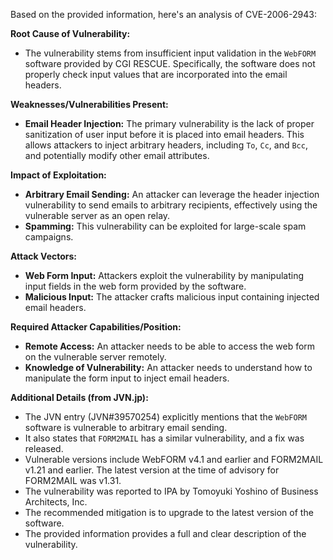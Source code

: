 Based on the provided information, here's an analysis of CVE-2006-2943:

**Root Cause of Vulnerability:**

- The vulnerability stems from insufficient input validation in the `WebFORM` software provided by CGI RESCUE. Specifically, the software does not properly check input values that are incorporated into the email headers.

**Weaknesses/Vulnerabilities Present:**

- **Email Header Injection:** The primary vulnerability is the lack of proper sanitization of user input before it is placed into email headers. This allows attackers to inject arbitrary headers, including `To`, `Cc`, and `Bcc`, and potentially modify other email attributes.

**Impact of Exploitation:**

- **Arbitrary Email Sending:** An attacker can leverage the header injection vulnerability to send emails to arbitrary recipients, effectively using the vulnerable server as an open relay.
- **Spamming:** This vulnerability can be exploited for large-scale spam campaigns.

**Attack Vectors:**

- **Web Form Input:** Attackers exploit the vulnerability by manipulating input fields in the web form provided by the software.
- **Malicious Input:** The attacker crafts malicious input containing injected email headers.

**Required Attacker Capabilities/Position:**

- **Remote Access:** An attacker needs to be able to access the web form on the vulnerable server remotely.
- **Knowledge of Vulnerability:** An attacker needs to understand how to manipulate the form input to inject email headers.

**Additional Details (from JVN.jp):**

- The JVN entry (JVN#39570254) explicitly mentions that the `WebFORM` software is vulnerable to arbitrary email sending.
- It also states that `FORM2MAIL` has a similar vulnerability, and a fix was released.
- Vulnerable versions include WebFORM v4.1 and earlier and FORM2MAIL v1.21 and earlier. The latest version at the time of advisory for FORM2MAIL was v1.31.
- The vulnerability was reported to IPA by Tomoyuki Yoshino of Business Architects, Inc.
- The recommended mitigation is to upgrade to the latest version of the software.
- The provided information provides a full and clear description of the vulnerability.